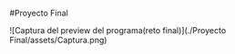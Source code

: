 #Proyecto Final

![Captura del preview del programa(reto final)](./Proyecto Final/assets/Captura.png)
